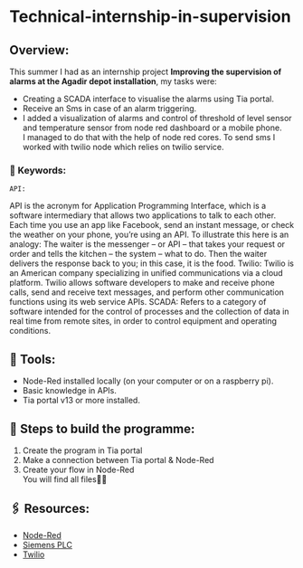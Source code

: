# Technical-internship-in-supervision
## Overview:
This summer I had as an internship project **Improving the supervision of alarms at the Agadir depot installation**, my tasks were: 
- Creating a SCADA interface to visualise the alarms using Tia portal.
- Receive an Sms in case of an alarm triggering.
- I added a visualization of alarms and control of threshold of level sensor and temperature sensor from node red dashboard or a mobile phone.\
I managed to do that with the help of node red cores. To send sms I worked with twilio node which relies on twilio service.

### 📌 Keywords:
	API:
API is the acronym for Application Programming Interface, which is a software intermediary that allows two applications to talk to each other. Each time you use an app like Facebook, send an instant message, or check the weather on your phone, you’re using an API. To illustrate this here is an analogy: The waiter is the messenger – or API – that takes your request or order and tells the kitchen – the system – what to do. Then the waiter delivers the response back to you; in this case, it is the food.
  Twilio:
Twilio is an American company specializing in unified communications via a cloud platform. Twilio allows software developers to make and receive phone calls, send and receive text messages, and perform other communication functions using its web service APIs.
  SCADA:
Refers to a category of software intended for the control of processes and the collection of data in real time from remote sites, in order to control equipment and operating conditions.

## 🔧 Tools:
- Node-Red installed locally (on your computer or on a raspberry pi).
- Basic knowledge in APIs.
- Tia portal v13 or more installed.

## 📜 Steps to build the programme:
1. Create the program in Tia portal
2. Make a connection between Tia portal & Node-Red
3. Create your flow in Node-Red\
You will find all files☝🏻
## 🖇️ Resources:
- [Node-Red](https://nodered.org/)
- [Siemens PLC](https://www.mabeo-direct.com/document/A-484834-mabeo-experts-simatic-s7-1500-un-automate-optimise-et-performant)
- [Twilio](https://www.twilio.com/fr/)
